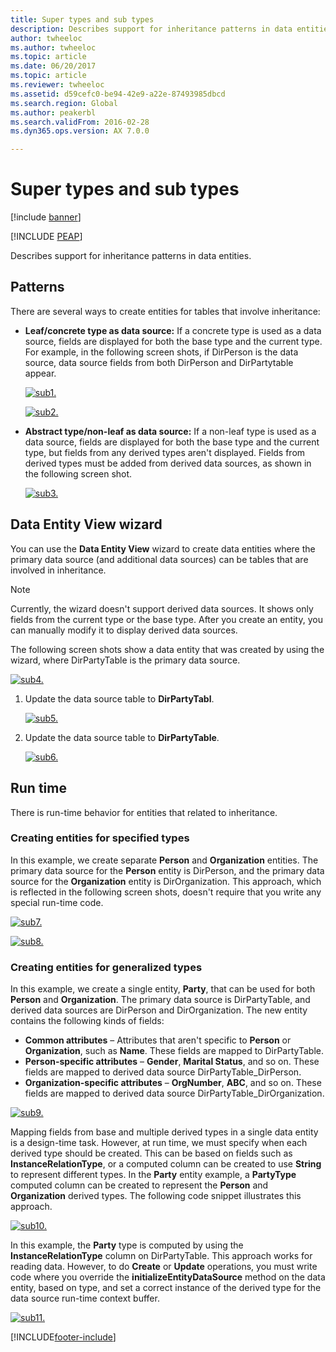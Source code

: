 ```yaml
---
title: Super types and sub types
description: Describes support for inheritance patterns in data entities.
author: twheeloc
ms.author: twheeloc
ms.topic: article
ms.date: 06/20/2017
ms.topic: article
ms.reviewer: twheeloc
ms.assetid: d59cefc0-be94-42e9-a22e-87493985dbcd
ms.search.region: Global
ms.author: peakerbl
ms.search.validFrom: 2016-02-28
ms.dyn365.ops.version: AX 7.0.0

---
```


# Super types and sub types

[!include [banner](../includes/banner.md)]


[!INCLUDE [PEAP](../../../includes/peap-3.md)]

Describes support for inheritance patterns in data entities.

## Patterns

There are several ways to create entities for tables that involve inheritance:

- **Leaf/concrete type as data source:** If a concrete type is used as a data source, fields are displayed for both the base type and the current type. For example, in the following screen shots, if DirPerson is the data source, data source fields from both DirPerson and DirPartytable appear.

    [![sub1.](./media/sub1.png)](./media/sub1.png)

    [![sub2.](./media/sub2-419x1024.png)](./media/sub2.png)

- **Abstract type/non-leaf as data source:** If a non-leaf type is used as a data source, fields are displayed for both the base type and the current type, but fields from any derived types aren't displayed. Fields from derived types must be added from derived data sources, as shown in the following screen shot.

    [![sub3.](./media/sub3.png)](./media/sub3.png)

## Data Entity View wizard
You can use the **Data Entity View** wizard to create data entities where the primary data source (and additional data sources) can be tables that are involved in inheritance.

> [!NOTE]
> Currently, the wizard doesn't support derived data sources. It shows only fields from the current type or the base type. After you create an entity, you can manually modify it to display derived data sources.

The following screen shots show a data entity that was created by using the wizard, where DirPartyTable is the primary data source.

[![sub4.](./media/sub4.png)](./media/sub4.png)

1. Update the data source table to **DirPartyTabl**.

    [![sub5.](./media/sub5.png)](./media/sub5.png)

2. Update the data source table to **DirPartyTable**.

    [![sub6.](./media/sub6.png)](./media/sub6.png)

## Run time
There is run-time behavior for entities that related to inheritance.

### Creating entities for specified types

In this example, we create separate **Person** and **Organization** entities. The primary data source for the **Person** entity is DirPerson, and the primary data source for the **Organization** entity is DirOrganization. This approach, which is reflected in the following screen shots, doesn't require that you write any special run-time code.

[![sub7.](./media/sub7.png)](./media/sub7.png)

[![sub8.](./media/sub8-419x1024.png)](./media/sub8.png)

### Creating entities for generalized types

In this example, we create a single entity, **Party**, that can be used for both **Person** and **Organization**. The primary data source is DirPartyTable, and derived data sources are DirPerson and DirOrganization. The new entity contains the following kinds of fields:

- **Common attributes** – Attributes that aren't specific to **Person** or **Organization**, such as **Name**. These fields are mapped to DirPartyTable.
- **Person-specific attributes** – **Gender**, **Marital Status**, and so on. These fields are mapped to derived data source DirPartyTable\_DirPerson.
- **Organization-specific attributes** – **OrgNumber**, **ABC**, and so on. These fields are mapped to derived data source DirPartyTable\_DirOrganization.

[![sub9.](./media/sub9.png)](./media/sub9.png)

Mapping fields from base and multiple derived types in a single data entity is a design-time task. However, at run time, we must specify when each derived type should be created. This can be based on fields such as **InstanceRelationType**, or a computed column can be created to use **String** to represent different types. In the **Party** entity example, a **PartyType** computed column can be created to represent the **Person** and **Organization** derived types. The following code snippet illustrates this approach.

[![sub10.](./media/sub10.png)](./media/sub10.png)

In this example, the **Party** type is computed by using the **InstanceRelationType** column on DirPartyTable. This approach works for reading data. However, to do **Create** or **Update** operations, you must write code where you override the **initializeEntityDataSource** method on the data entity, based on type, and set a correct instance of the derived type for the data source run-time context buffer.

[![sub11.](./media/sub11.png)](./media/sub11.png)


[!INCLUDE[footer-include](../../../includes/footer-banner.md)]
